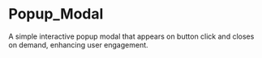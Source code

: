 # Popup_Modal
A simple interactive popup modal that appears on button click and closes on demand, enhancing user engagement.
